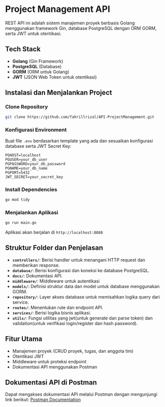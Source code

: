 # Project Management API

REST API ini adalah sistem manajemen proyek berbasis Golang menggunakan framework Gin, database PostgreSQL dengan ORM GORM, serta JWT untuk otentikasi.

## Tech Stack
- **Golang** (Gin Framework)
- **PostgreSQL** (Database)
- **GORM** (ORM untuk Golang)
- **JWT** (JSON Web Token untuk otentikasi)

## Instalasi dan Menjalankan Project

### Clone Repository
```bash
git clone https://github.com/fahrillrizal/API-ProjectManagement.git
```

### Konfigurasi Environment
Buat file `.env` berdasarkan template yang ada dan sesuaikan konfigurasi database serta JWT Secret Key:
```env
PGHOST=localhost
PGUSER=your_db_user
PGPASSWORD=your_db_password
PGNAME=your_db_name
PGPORT=5432
JWT_SECRET=your_secret_key
```

### Install Dependencies
```bash
go mod tidy
```

### Menjalankan Aplikasi
```bash
go run main.go
```
Aplikasi akan berjalan di `http://localhost:8080`

## Struktur Folder dan Penjelasan

- **`controllers/`**: Berisi handler untuk menangani HTTP request dan memberikan response.
- **`database/`**: Berisi konfigurasi dan koneksi ke database PostgreSQL.
- **`docs/`**: Dokumentasi API.
- **`middleware/`**: Middleware untuk autentikasi
- **`models/`**: Definisi struktur data dan model untuk database menggunakan GORM.
- **`repository/`**: Layer akses database untuk memisahkan logika query dari service.
- **`routes/`**: Menentukan rute dan endpoint API.
- **`services/`**: Berisi logika bisnis aplikasi.
- **`utils/`**: Fungsi utilitas yang jwt(untuk generate dan parse token) dan validation(untuk verifikasi login/register dan hash password).

## Fitur Utama
- Manajemen proyek (CRUD proyek, tugas, dan anggota tim)
- Otentikasi JWT
- Middleware untuk proteksi endpoint
- Dokumentasi API menggunakan Postman

## Dokumentasi API di Postman
Dapat mengakses dokumentasi API melalui Postman dengan mengunjungi link berikut:
[Postman Documentation](https://documenter.getpostman.com/view/22087046/2sAYQiCoX5)